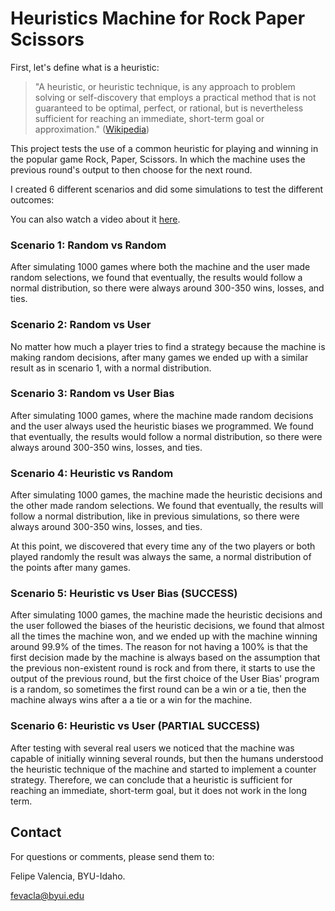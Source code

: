 # Heuristics Machine for Rock Paper Scissors

First, let's define what is a heuristic:

> "A heuristic, or heuristic technique, is any approach to problem solving or self-discovery that employs a practical method that is not guaranteed to be optimal, perfect, or rational, but is nevertheless sufficient for reaching an immediate, short-term goal or approximation." ([Wikipedia](https://en.wikipedia.org/wiki/Heuristic))

This project tests the use of a common heuristic for playing and winning in the popular game Rock, Paper, Scissors. In which the machine uses the previous round's output to then choose for the next round.

I created 6 different scenarios and did some simulations to test the different outcomes:

You can also watch a video about it [here](https://youtu.be/Ndine82s4k0).

### Scenario 1: Random vs Random

After simulating 1000 games where both the machine and the user made random selections, we found that eventually, the results would follow a normal distribution, so there were always around 300-350 wins, losses, and ties.

### Scenario 2: Random vs User

No matter how much a player tries to find a strategy because the machine is making random decisions, after many games we ended up with a similar result as in scenario 1, with a normal distribution. 

### Scenario 3: Random vs User Bias

After simulating 1000 games, where the machine made random decisions and the user always used the heuristic biases we programmed. We found that eventually, the results would follow a normal distribution, so there were always around 300-350 wins, losses, and ties.

### Scenario 4: Heuristic vs Random

After simulating 1000 games, the machine made the heuristic decisions and the other made random selections. We found that eventually, the results will follow a normal distribution, like in previous simulations, so there were always around 300-350 wins, losses, and ties.

At this point, we discovered that every time any of the two players or both played randomly the result was always the same, a normal distribution of the points after many games.

### Scenario 5: Heuristic vs User Bias (SUCCESS)

After simulating 1000 games, the machine made the heuristic decisions and the user followed the biases of the heuristic decisions, we found that almost all the times the machine won, and we ended up with the machine winning around 99.9% of the times. The reason for not having a 100% is that the first decision made by the machine is always based on the assumption that the previous non-existent round is rock and from there, it starts to use the output of the previous round, but the first choice of the User Bias' program is a random, so sometimes the first round can be a win or a tie, then the machine always wins after a a tie or a win for the machine.

### Scenario 6: Heuristic vs User (PARTIAL SUCCESS)

After testing with several real users we noticed that the machine was capable of initially winning several rounds, but then the humans understood the heuristic technique of the machine and started to implement a counter strategy. Therefore, we can conclude that a heuristic is sufficient for reaching an immediate, short-term goal, but it does not work in the long term.

## Contact

For questions or comments, please send them to:

Felipe Valencia, BYU-Idaho.

fevacla@byui.edu
